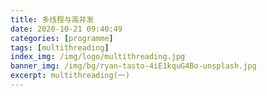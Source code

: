 ```yaml
---
title: 多线程与高并发
date: 2020-10-21 09:40:49
categories: [programme]
tags: [multithreading]
index_img: /img/logo/multithreading.jpg 
banner_img: /img/bg/ryan-tasto-4iE1kquG4Bo-unsplash.jpg
excerpt: multithreading(一)
---
```


